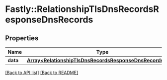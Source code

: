 # Fastly::RelationshipTlsDnsRecordsResponseDnsRecords

## Properties

| Name | Type | Description | Notes |
| ---- | ---- | ----------- | ----- |
| **data** | [**Array&lt;RelationshipTlsDnsRecordsResponseDnsRecordsData&gt;**](RelationshipTlsDnsRecordsResponseDnsRecordsData.md) |  | [optional] |

[[Back to API list]](../../README.md#endpoints) [[Back to README]](../../README.md)

